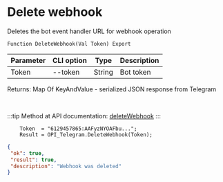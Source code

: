 ﻿---
sidebar_position: 4
---

# Delete webhook
 Deletes the bot event handler URL for webhook operation



`Function DeleteWebhook(Val Token) Export`

  | Parameter | CLI option | Type | Description |
  |-|-|-|-|
  | Token | --token | String | Bot token |

  
  Returns:  Map Of KeyAndValue - serialized JSON response from Telegram

<br/>

:::tip
Method at API documentation: [deleteWebhook](https://core.telegram.org/bots/api#deletewebhook)
:::
<br/>


```bsl title="Code example"
    Token  = "6129457865:AAFyzNYOAFbu...";
    Result = OPI_Telegram.DeleteWebhook(Token);
```
 



```json title="Result"
{
 "ok": true,
 "result": true,
 "description": "Webhook was deleted"
}
```
